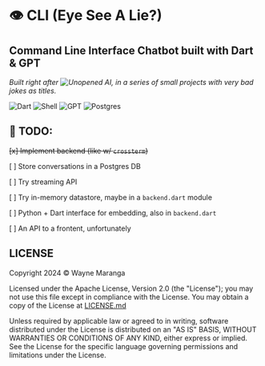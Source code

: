 <!-- A sample command-line application with an entrypoint in `bin/`, library code
in `lib/`, and example unit test in `test/`. -->

# 👁️ CLI (Eye See A Lie?)
## Command Line Interface Chatbot built with Dart & GPT
_Built right after ![Unopened AI](https://github.com/waynemaranga/unopened_ai), in a series of small projects with very bad jokes as titles._
<!-- Reminder to label the other one EH 👁️ -->
![Dart](https://img.shields.io/badge/Dart-0175C2?style=for-the-badge&logo=dart&logoColor=white)
![Shell](https://img.shields.io/badge/Shell_Script-121011?style=for-the-badge&logo=gnu-bash&logoColor=white)
![GPT](https://img.shields.io/badge/ChatGPT-74aa9c?style=for-the-badge&logo=openai&logoColor=white)
![Postgres](https://)

## 📝 TODO:
~~[x] Implement backend (like w/ `crossterm`)~~

[ ] Store conversations in a Postgres DB

[ ] Try streaming API

[ ] Try in-memory datastore, maybe in a `backend.dart` module

[ ] Python + Dart interface for embedding, also in `backend.dart`

[ ] An API to a frontent, unfortunately

## LICENSE
Copyright 2024 ©️ Wayne Maranga

Licensed under the Apache License, Version 2.0 (the "License");
you may not use this file except in compliance with the License.
You may obtain a copy of the License at [LICENSE.md](/LICENSE.md)

Unless required by applicable law or agreed to in writing, software
distributed under the License is distributed on an "AS IS" BASIS,
WITHOUT WARRANTIES OR CONDITIONS OF ANY KIND, either express or implied.
See the License for the specific language governing permissions and
limitations under the License.